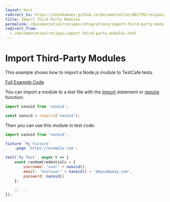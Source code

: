 ```yaml
---
layout: docs
redirect_to: https://alexkamaev.github.io/documentation/402795/recipes/integrations/import-third-party-modules
title: Import Third-Party Modules
permalink: /documentation/recipes/integrations/import-third-party-modules.html
redirect_from:
  - /documentation/recipes/import-third-party-modules.html
---
```

# Import Third-Party Modules

This example shows how to import a Node.js module to TestCafe tests.

[Full Example Code](https://github.com/DevExpress/testcafe-examples/tree/master/examples/import-third-party-modules)

You can import a module to a test file with the [import](https://developer.mozilla.org/en-US/docs/Web/JavaScript/Reference/Statements/import) statement or [require](https://nodejs.org/api/modules.html#modules_require_id) function:

```js
import nanoid from 'nanoid';
```

```js
const nanoid = require('nanoid');
```

Then you can use this module in test code:

```js
import nanoid from 'nanoid';

fixture `My Fixture`
    .page `https://example.com`;

test(`My Test`, async t => {
    const randomCredentials = {
        username: 'user' + nanoid(),
        email: 'testuser' + nanoid() + '@mycompany.com',
        password: nanoid()
    };

    // ...
});
```
